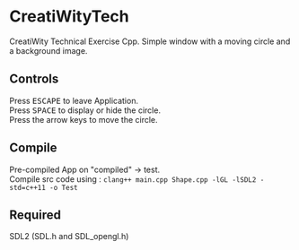 # CreatiWityTech
CreatiWity Technical Exercise Cpp. Simple window with a moving circle and a background image.

## Controls
Press <kbd>ESCAPE</kbd> to leave Application.<br>
Press <kbd>SPACE</kbd> to display or hide the circle.<br>
Press the arrow keys to move the circle.

## Compile
Pre-compiled App on "compiled" -> test.<br>
Compile src code using : `clang++ main.cpp Shape.cpp -lGL -lSDL2 -std=c++11 -o Test`

## Required
SDL2 (SDL.h and SDL_opengl.h)
